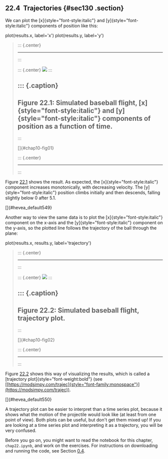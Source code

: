 ﻿22.4  Trajectories {#sec130 .section}
------------------

We can plot the [x]{style="font-style:italic"} and
[y]{style="font-style:italic"} components of position like this:

plot(results.x, label='x') plot(results.y, label='y')

> ::: {.center}
>
> ------------------------------------------------------------------------
> :::
>
> ::: {.center}
> ![](ModSimPy033.png)
> :::
>
> ::: {.caption}
>   ---------------------------------------------------------------------------------------------------------------------------------------------------------
>   Figure 22.1: Simulated baseball flight, [x]{style="font-style:italic"} and [y]{style="font-style:italic"} components of position as a function of time.
>   ---------------------------------------------------------------------------------------------------------------------------------------------------------
> :::
>
> []{#chap10-fig01}
>
> ::: {.center}
>
> ------------------------------------------------------------------------
> :::

Figure [22.1](#chap10-fig01) shows the result. As expected, the
[x]{style="font-style:italic"} component increases monotonically, with
decreasing velocity. The [y]{style="font-style:italic"} position climbs
initially and then descends, falling slightly below 0 after 5.1.

[]{#hevea_default549}

Another way to view the same data is to plot the
[x]{style="font-style:italic"} component on the x-axis and the
[y]{style="font-style:italic"} component on the y-axis, so the plotted
line follows the trajectory of the ball through the plane:

plot(results.x, results.y, label='trajectory')

> ::: {.center}
>
> ------------------------------------------------------------------------
> :::
>
> ::: {.center}
> ![](ModSimPy034.png)
> :::
>
> ::: {.caption}
>   ----------------------------------------------------------
>   Figure 22.2: Simulated baseball flight, trajectory plot.
>   ----------------------------------------------------------
> :::
>
> []{#chap10-fig02}
>
> ::: {.center}
>
> ------------------------------------------------------------------------
> :::

Figure [22.2](#chap10-fig02) shows this way of visualizing the results,
which is called a [trajectory plot]{style="font-weight:bold"} (see
[[https://modsimpy.com/trajec]{style="font-family:monospace"}](https://modsimpy.com/trajec)).

[]{#hevea_default550}

A trajectory plot can be easier to interpret than a time series plot,
because it shows what the motion of the projectile would look like (at
least from one point of view). Both plots can be useful, but don't get
them mixed up! If you are looking at a time series plot and interpreting
it as a trajectory, you will be very confused.

Before you go on, you might want to read the notebook for this chapter,
`chap22.ipynb`, and work on the exercises. For instructions on
downloading and running the code, see Section [0.4](#code).
